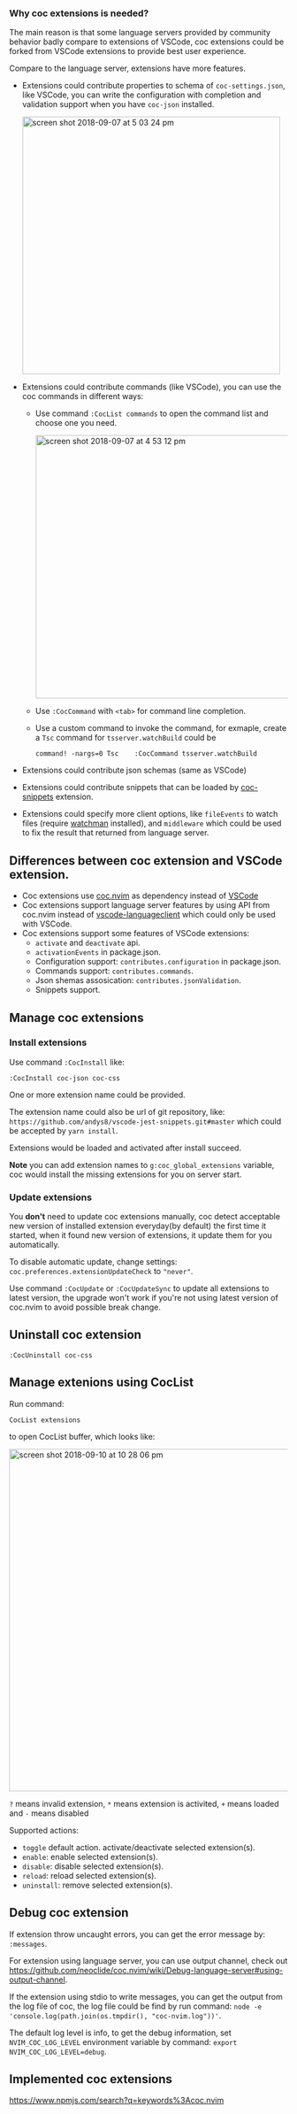 ### Why coc extensions is needed?

The main reason is that some language servers provided by community behavior badly compare to extensions of VSCode, coc extensions could be forked from VSCode extensions to provide best user experience. 

Compare to the language server, extensions have more features.

* Extensions could contribute properties to schema of `coc-settings.json`, like VSCode, you can write the configuration with completion and validation support when you have `coc-json` installed.
    
  <img width="466" alt="screen shot 2018-09-07 at 5 03 24 pm" src="https://user-images.githubusercontent.com/251450/45209588-f5f87a80-b2bf-11e8-80c0-fe5ff689f947.png">

* Extensions could contribute commands (like VSCode), you can use the coc commands in different ways:
    * Use command `:CocList commands` to open the command list and choose one you need.

      <img width="476" alt="screen shot 2018-09-07 at 4 53 12 pm" src="https://user-images.githubusercontent.com/251450/45209334-4d4a1b00-b2bf-11e8-94e0-0c2b981a71f5.png">
    * Use `:CocCommand` with `<tab>` for command line completion.
    * Use a custom command to invoke the command, for exmaple, create a `Tsc` command for `tsserver.watchBuild` could be
        ```
        command! -nargs=0 Tsc    :CocCommand tsserver.watchBuild
        ```

* Extensions could contribute json schemas (same as VSCode)
* Extensions could contribute snippets that can be loaded by [coc-snippets](https://github.com/neoclide/coc-snippets) extension.
* Extensions could specify more client options, like `fileEvents` to watch files (require [watchman](https://facebook.github.io/watchman/) installed), and `middleware` which could be used to fix the result that returned from language server.

## Differences between coc extension and VSCode extension.

* Coc extensions use [coc.nvim](https://www.npmjs.org/package/coc.nvim) as dependency instead of [VSCode](https://www.npmjs.com/package/vscode)
* Coc extensions support language server features by using API from coc.nvim instead of [vscode-languageclient](https://www.npmjs.com/package/vscode-languageclient) which could only be used with VSCode.
* Coc extensions support some features of VSCode extensions:
  * `activate` and `deactivate` api.
  * `activationEvents` in package.json.
  * Configuration support: `contributes.configuration` in package.json.
  * Commands support: `contributes.commands`.
  * Json shemas assosication: `contributes.jsonValidation`.
  * Snippets support.

## Manage coc extensions

### Install extensions

Use command `:CocInstall` like:

```
:CocInstall coc-json coc-css
```
One or more extension name could be provided.

The extension name could also be url of git repository, like: `https://github.com/andys8/vscode-jest-snippets.git#master` which could be accepted by `yarn install`.

Extensions would be loaded and activated after install succeed.

**Note** you can add extension names to `g:coc_global_extensions` variable, coc would install the missing extensions for you on server start.

### Update extensions

You **don't** need to update coc extensions manually, coc detect acceptable new version of installed extension everyday(by default) the first time it started, when it found new version of extensions, it update them for you automatically.

To disable automatic update, change settings: `coc.preferences.extensionUpdateCheck` to `"never"`.

Use command `:CocUpdate` or `:CocUpdateSync` to update all extensions to latest version, the upgrade won't work if you're not using latest version of coc.nvim to avoid possible break change.

## Uninstall coc extension

```
:CocUninstall coc-css
```

## Manage extenions using CocList

Run command:
```
CocList extensions
```

to open CocList buffer, which looks like:

<img width="619" alt="screen shot 2018-09-10 at 10 28 06 pm" src="https://user-images.githubusercontent.com/251450/45303659-e475d380-b548-11e8-9671-8a3e8e116db4.png">

`?` means invalid extension, `*` means extension is activited, `+` means loaded and `-` means disabled

Supported actions:

* `toggle` default action. activate/deactivate selected extension(s).
* `enable`: enable selected extension(s).
* `disable`: disable selected extension(s).
* `reload`: reload selected extension(s).
* `uninstall`: remove selected extension(s).

## Debug coc extension

If extension throw uncaught errors, you can get the error message by: `:messages`.

For extension using language server, you can use output channel, check out https://github.com/neoclide/coc.nvim/wiki/Debug-language-server#using-output-channel.

If the extension using stdio to write messages, you can get the output from the log file of coc, the log file could be find by run command: `node -e 'console.log(path.join(os.tmpdir(), "coc-nvim.log"))'`.

The default log level is info, to get the debug information, set `NVIM_COC_LOG_LEVEL` environment variable by command: `export NVIM_COC_LOG_LEVEL=debug`.

## Implemented coc extensions

https://www.npmjs.com/search?q=keywords%3Acoc.nvim

